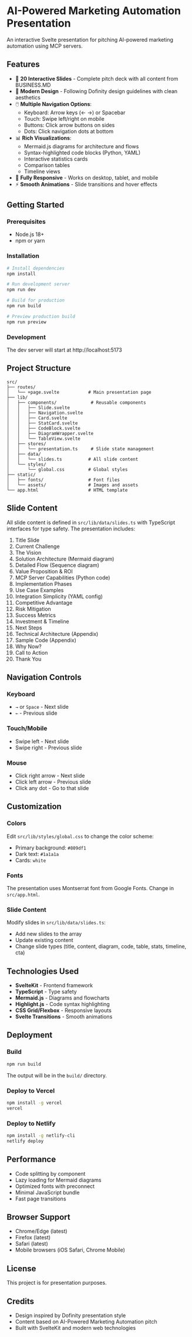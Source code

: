 # AI-Powered Marketing Automation Presentation

An interactive Svelte presentation for pitching AI-powered marketing automation using MCP servers.

## Features

- 🎯 **20 Interactive Slides** - Complete pitch deck with all content from BUSINESS.MD
- 🎨 **Modern Design** - Following Dofinity design guidelines with clean aesthetics
- 🖱️ **Multiple Navigation Options**:
  - Keyboard: Arrow keys (← →) or Spacebar
  - Touch: Swipe left/right on mobile
  - Buttons: Click arrow buttons on sides
  - Dots: Click navigation dots at bottom
- 📊 **Rich Visualizations**:
  - Mermaid.js diagrams for architecture and flows
  - Syntax-highlighted code blocks (Python, YAML)
  - Interactive statistics cards
  - Comparison tables
  - Timeline views
- 📱 **Fully Responsive** - Works on desktop, tablet, and mobile
- ⚡ **Smooth Animations** - Slide transitions and hover effects

## Getting Started

### Prerequisites

- Node.js 18+
- npm or yarn

### Installation

```bash
# Install dependencies
npm install

# Run development server
npm run dev

# Build for production
npm run build

# Preview production build
npm run preview
```

### Development

The dev server will start at http://localhost:5173

## Project Structure

```
src/
├── routes/
│   └── +page.svelte           # Main presentation page
├── lib/
│   ├── components/             # Reusable components
│   │   ├── Slide.svelte
│   │   ├── Navigation.svelte
│   │   ├── Card.svelte
│   │   ├── StatCard.svelte
│   │   ├── CodeBlock.svelte
│   │   ├── DiagramWrapper.svelte
│   │   └── TableView.svelte
│   ├── stores/
│   │   └── presentation.ts     # Slide state management
│   ├── data/
│   │   └── slides.ts          # All slide content
│   └── styles/
│       └── global.css         # Global styles
├── static/
│   ├── fonts/                 # Font files
│   └── assets/                # Images and assets
└── app.html                   # HTML template
```

## Slide Content

All slide content is defined in `src/lib/data/slides.ts` with TypeScript interfaces for type safety. The presentation includes:

1. Title Slide
2. Current Challenge
3. The Vision
4. Solution Architecture (Mermaid diagram)
5. Detailed Flow (Sequence diagram)
6. Value Proposition & ROI
7. MCP Server Capabilities (Python code)
8. Implementation Phases
9. Use Case Examples
10. Integration Simplicity (YAML config)
11. Competitive Advantage
12. Risk Mitigation
13. Success Metrics
14. Investment & Timeline
15. Next Steps
16. Technical Architecture (Appendix)
17. Sample Code (Appendix)
18. Why Now?
19. Call to Action
20. Thank You

## Navigation Controls

### Keyboard
- `→` or `Space` - Next slide
- `←` - Previous slide

### Touch/Mobile
- Swipe left - Next slide
- Swipe right - Previous slide

### Mouse
- Click right arrow - Next slide
- Click left arrow - Previous slide
- Click any dot - Go to that slide

## Customization

### Colors
Edit `src/lib/styles/global.css` to change the color scheme:
- Primary background: `#809df1`
- Dark text: `#1a1a1a`
- Cards: `white`

### Fonts
The presentation uses Montserrat font from Google Fonts. Change in `src/app.html`.

### Slide Content
Modify slides in `src/lib/data/slides.ts`:
- Add new slides to the array
- Update existing content
- Change slide types (title, content, diagram, code, table, stats, timeline, cta)

## Technologies Used

- **SvelteKit** - Frontend framework
- **TypeScript** - Type safety
- **Mermaid.js** - Diagrams and flowcharts
- **Highlight.js** - Code syntax highlighting
- **CSS Grid/Flexbox** - Responsive layouts
- **Svelte Transitions** - Smooth animations

## Deployment

### Build

```bash
npm run build
```

The output will be in the `build/` directory.

### Deploy to Vercel

```bash
npm install -g vercel
vercel
```

### Deploy to Netlify

```bash
npm install -g netlify-cli
netlify deploy
```

## Performance

- Code splitting by component
- Lazy loading for Mermaid diagrams
- Optimized fonts with preconnect
- Minimal JavaScript bundle
- Fast page transitions

## Browser Support

- Chrome/Edge (latest)
- Firefox (latest)
- Safari (latest)
- Mobile browsers (iOS Safari, Chrome Mobile)

## License

This project is for presentation purposes.

## Credits

- Design inspired by Dofinity presentation style
- Content based on AI-Powered Marketing Automation pitch
- Built with SvelteKit and modern web technologies
